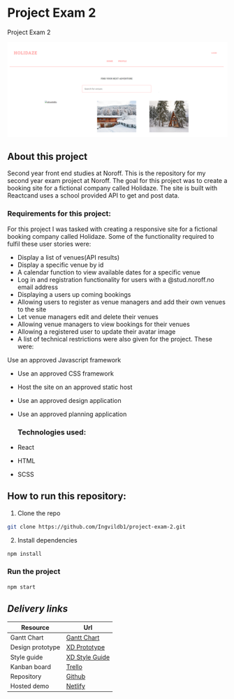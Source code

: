 # Project Exam 2
Project Exam 2

![image](public/project-exam-2-img1.png)

## About this project

Second year front end studies at Noroff. 
This is the repository for my second year exam project at Noroff. The goal for this project was to create a booking site for a fictional company called Holidaze. The site is built with Reactcand uses a school provided API to get and post data. 

### Requirements for this project:

For this project I was tasked with creating a responsive site for a fictional booking company called Holidaze. Some of the functionality required to fulfil these user stories were:

- Display a list of venues(API results)
- Display a specific venue by id
- A calendar function to view available dates for a specific venue
- Log in and registration functionality for users with a @stud.noroff.no email address
- Displaying a users up coming bookings
- Allowing users to register as venue managers and add their own venues to the site
- Let venue managers edit and delete their venues
- Allowing venue managers to view bookings for their venues
- Allowing a registered user to update their avatar image
- A list of technical restrictions were also given for the project. These were:

Use an approved Javascript framework 
- Use an approved CSS framework 
- Host the site on an approved static host
- Use an approved design application 
- Use an approved planning application

  ### Technologies used:

- React
- HTML
- SCSS


## How to run this repository:

1. Clone the repo

```sh
git clone https://github.com/Ingvildb1/project-exam-2.git
```

2. Install dependencies

```sh
npm install
```

### Run the project

```sh
npm start
```


## **_Delivery links_**

| Resource         | Url |
|------------------|---------------|
| Gantt Chart      | [Gantt Chart](https://trello.com/b/DbJ65675/project-exam-2/timeline)|
| Design prototype | [XD Prototype](https://xd.adobe.com/view/53cc540d-d9dc-4d8c-9996-8bf3103e6891-069f/) |
| Style guide      | [XD Style Guide](https://xd.adobe.com/view/8dfd4b1d-0e5c-4e2f-9064-02f80a977519-d8ae/)|
| Kanban board     | [Trello](https://trello.com/invite/b/DbJ65675/ATTIe90fcd6ef07c90553cb32e0ad2aa53e9858B73F2/project-exam-2) |
| Repository       | [Github](https://github.com/Ingvildb1/project-exam-2) |
| Hosted demo      | [Netlify](https://eloquent-kangaroo-fda7e2.netlify.app) |

